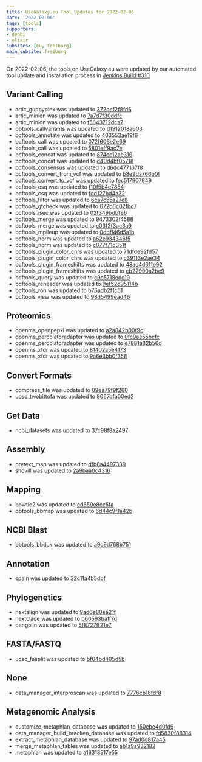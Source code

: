 ```yaml
---
title: UseGalaxy.eu Tool Updates for 2022-02-06
date: '2022-02-06'
tags: [tools]
supporters:
- denbi
- elixir
subsites: [eu, freiburg]
main_subsite: freiburg
---
```


On 2022-02-06, the tools on UseGalaxy.eu were updated by our automated tool update and installation process in [Jenkins Build #310](https://build.galaxyproject.eu/job/usegalaxy-eu/job/install-tools/#310/)


## Variant Calling

- artic_guppyplex was updated to [372def2f8fd6](https://toolshed.g2.bx.psu.edu/view/iuc/artic_guppyplex/372def2f8fd6)
- artic_minion was updated to [7a7d7f30ddfc](https://toolshed.g2.bx.psu.edu/view/iuc/artic_minion/7a7d7f30ddfc)
- artic_minion was updated to [f5643712dca7](https://toolshed.g2.bx.psu.edu/view/iuc/artic_minion/f5643712dca7)
- bbtools_callvariants was updated to [d1912018a603](https://toolshed.g2.bx.psu.edu/view/iuc/bbtools_callvariants/d1912018a603)
- bcftools_annotate was updated to [403553ae19f6](https://toolshed.g2.bx.psu.edu/view/iuc/bcftools_annotate/403553ae19f6)
- bcftools_call was updated to [072f606e2e69](https://toolshed.g2.bx.psu.edu/view/iuc/bcftools_call/072f606e2e69)
- bcftools_call was updated to [5801eff9ac7e](https://toolshed.g2.bx.psu.edu/view/iuc/bcftools_call/5801eff9ac7e)
- bcftools_concat was updated to [874cc12ae316](https://toolshed.g2.bx.psu.edu/view/iuc/bcftools_concat/874cc12ae316)
- bcftools_concat was updated to [d40d4bf05718](https://toolshed.g2.bx.psu.edu/view/iuc/bcftools_concat/d40d4bf05718)
- bcftools_consensus was updated to [d6dc477167f8](https://toolshed.g2.bx.psu.edu/view/iuc/bcftools_consensus/d6dc477167f8)
- bcftools_convert_from_vcf was updated to [b8e9da766b0f](https://toolshed.g2.bx.psu.edu/view/iuc/bcftools_convert_from_vcf/b8e9da766b0f)
- bcftools_convert_to_vcf was updated to [fec517907949](https://toolshed.g2.bx.psu.edu/view/iuc/bcftools_convert_to_vcf/fec517907949)
- bcftools_csq was updated to [f10f5b4e7854](https://toolshed.g2.bx.psu.edu/view/iuc/bcftools_csq/f10f5b4e7854)
- bcftools_csq was updated to [fdd127bd4a32](https://toolshed.g2.bx.psu.edu/view/iuc/bcftools_csq/fdd127bd4a32)
- bcftools_filter was updated to [6ca7c55a27e8](https://toolshed.g2.bx.psu.edu/view/iuc/bcftools_filter/6ca7c55a27e8)
- bcftools_gtcheck was updated to [672b6c02fbc7](https://toolshed.g2.bx.psu.edu/view/iuc/bcftools_gtcheck/672b6c02fbc7)
- bcftools_isec was updated to [02f349bdbf96](https://toolshed.g2.bx.psu.edu/view/iuc/bcftools_isec/02f349bdbf96)
- bcftools_merge was updated to [9473302f4588](https://toolshed.g2.bx.psu.edu/view/iuc/bcftools_merge/9473302f4588)
- bcftools_merge was updated to [e03f2f3ac3a9](https://toolshed.g2.bx.psu.edu/view/iuc/bcftools_merge/e03f2f3ac3a9)
- bcftools_mpileup was updated to [0dbff46d5a1b](https://toolshed.g2.bx.psu.edu/view/iuc/bcftools_mpileup/0dbff46d5a1b)
- bcftools_norm was updated to [a62e934346f5](https://toolshed.g2.bx.psu.edu/view/iuc/bcftools_norm/a62e934346f5)
- bcftools_norm was updated to [c077f71d351f](https://toolshed.g2.bx.psu.edu/view/iuc/bcftools_norm/c077f71d351f)
- bcftools_plugin_color_chrs was updated to [71dfde92fd57](https://toolshed.g2.bx.psu.edu/view/iuc/bcftools_plugin_color_chrs/71dfde92fd57)
- bcftools_plugin_color_chrs was updated to [c39113e2ae34](https://toolshed.g2.bx.psu.edu/view/iuc/bcftools_plugin_color_chrs/c39113e2ae34)
- bcftools_plugin_frameshifts was updated to [48ac4d611e92](https://toolshed.g2.bx.psu.edu/view/iuc/bcftools_plugin_frameshifts/48ac4d611e92)
- bcftools_plugin_frameshifts was updated to [eb22990a2be9](https://toolshed.g2.bx.psu.edu/view/iuc/bcftools_plugin_frameshifts/eb22990a2be9)
- bcftools_query was updated to [c9c5718edc19](https://toolshed.g2.bx.psu.edu/view/iuc/bcftools_query/c9c5718edc19)
- bcftools_reheader was updated to [9ef52d95114b](https://toolshed.g2.bx.psu.edu/view/iuc/bcftools_reheader/9ef52d95114b)
- bcftools_roh was updated to [b76adb2f1c51](https://toolshed.g2.bx.psu.edu/view/iuc/bcftools_roh/b76adb2f1c51)
- bcftools_view was updated to [98d5499ead46](https://toolshed.g2.bx.psu.edu/view/iuc/bcftools_view/98d5499ead46)

## Proteomics

- openms_openpepxl was updated to [a2a842b00f9c](https://toolshed.g2.bx.psu.edu/view/galaxyp/openms_openpepxl/a2a842b00f9c)
- openms_percolatoradapter was updated to [0fc9ae55bcfc](https://toolshed.g2.bx.psu.edu/view/galaxyp/openms_percolatoradapter/0fc9ae55bcfc)
- openms_percolatoradapter was updated to [e7881a82b56d](https://toolshed.g2.bx.psu.edu/view/galaxyp/openms_percolatoradapter/e7881a82b56d)
- openms_xfdr was updated to [81402a5e4173](https://toolshed.g2.bx.psu.edu/view/galaxyp/openms_xfdr/81402a5e4173)
- openms_xfdr was updated to [9a6e3bb0f358](https://toolshed.g2.bx.psu.edu/view/galaxyp/openms_xfdr/9a6e3bb0f358)

## Convert Formats

- compress_file was updated to [09ea79f9f260](https://toolshed.g2.bx.psu.edu/view/iuc/compress_file/09ea79f9f260)
- ucsc_twobittofa was updated to [8067dfa00ed2](https://toolshed.g2.bx.psu.edu/view/iuc/ucsc_twobittofa/8067dfa00ed2)

## Get Data

- ncbi_datasets was updated to [37c98f8a2497](https://toolshed.g2.bx.psu.edu/view/iuc/ncbi_datasets/37c98f8a2497)

## Assembly

- pretext_map was updated to [dfb8a4497339](https://toolshed.g2.bx.psu.edu/view/iuc/pretext_map/dfb8a4497339)
- shovill was updated to [2a9baa0c4316](https://toolshed.g2.bx.psu.edu/view/iuc/shovill/2a9baa0c4316)

## Mapping

- bowtie2 was updated to [cd659e8cc5fa](https://toolshed.g2.bx.psu.edu/view/devteam/bowtie2/cd659e8cc5fa)
- bbtools_bbmap was updated to [6d44c9f1a42b](https://toolshed.g2.bx.psu.edu/view/iuc/bbtools_bbmap/6d44c9f1a42b)

## NCBI Blast

- bbtools_bbduk was updated to [a9c9d768b751](https://toolshed.g2.bx.psu.edu/view/iuc/bbtools_bbduk/a9c9d768b751)

## Annotation

- spaln was updated to [32c11a4b5dbf](https://toolshed.g2.bx.psu.edu/view/iuc/spaln/32c11a4b5dbf)

## Phylogenetics

- nextalign was updated to [9ad6e80ea21f](https://toolshed.g2.bx.psu.edu/view/iuc/nextalign/9ad6e80ea21f)
- nextclade was updated to [b60593baff7d](https://toolshed.g2.bx.psu.edu/view/iuc/nextclade/b60593baff7d)
- pangolin was updated to [5f8727ff21e7](https://toolshed.g2.bx.psu.edu/view/iuc/pangolin/5f8727ff21e7)

## FASTA/FASTQ

- ucsc_fasplit was updated to [bf04bd405d5b](https://toolshed.g2.bx.psu.edu/view/iuc/ucsc_fasplit/bf04bd405d5b)

## None

- data_manager_interproscan was updated to [7776cb18fdf8](https://toolshed.g2.bx.psu.edu/view/iuc/data_manager_interproscan/7776cb18fdf8)

## Metagenomic Analysis

- customize_metaphlan_database was updated to [150ebe4d0fd9](https://toolshed.g2.bx.psu.edu/view/iuc/customize_metaphlan_database/150ebe4d0fd9)
- data_manager_build_bracken_database was updated to [fd5830f88314](https://toolshed.g2.bx.psu.edu/view/iuc/data_manager_build_bracken_database/fd5830f88314)
- extract_metaphlan_database was updated to [97ad0d817a45](https://toolshed.g2.bx.psu.edu/view/iuc/extract_metaphlan_database/97ad0d817a45)
- merge_metaphlan_tables was updated to [ab1a9a932182](https://toolshed.g2.bx.psu.edu/view/iuc/merge_metaphlan_tables/ab1a9a932182)
- metaphlan was updated to [a16313517e55](https://toolshed.g2.bx.psu.edu/view/iuc/metaphlan/a16313517e55)


